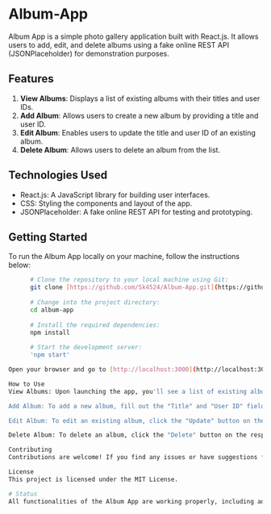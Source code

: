 # Album-App

Album App is a simple photo gallery application built with React.js. It allows users to add, edit, and delete albums using a fake online REST API (JSONPlaceholder) for demonstration purposes.

## Features

1. **View Albums**: Displays a list of existing albums with their titles and user IDs.
2. **Add Album**: Allows users to create a new album by providing a title and user ID.
3. **Edit Album**: Enables users to update the title and user ID of an existing album.
4. **Delete Album**: Allows users to delete an album from the list.

## Technologies Used

- React.js: A JavaScript library for building user interfaces.
- CSS: Styling the components and layout of the app.
- JSONPlaceholder: A fake online REST API for testing and prototyping.

## Getting Started

To run the Album App locally on your machine, follow the instructions below:

```bash
      # Clone the repository to your local machine using Git:
      git clone [https://github.com/Sk4524/Album-App.git](https://github.com/Sk4524/Album-App.git)
      
      # Change into the project directory:
      cd album-app
      
      # Install the required dependencies:
      npm install
      
      # Start the development server:
      'npm start'

Open your browser and go to [http://localhost:3000](http://localhost:3000) to access the app.

How to Use
View Albums: Upon launching the app, you'll see a list of existing albums (if any) with their titles, user IDs, and album IDs.

Add Album: To add a new album, fill out the "Title" and "User ID" fields in the form at the top and click the "Add Album" button. You will see a success message confirming the album addition.

Edit Album: To edit an existing album, click the "Update" button on the respective album card. This will populate the form with the album's current data. After making your changes, click the "Save Update" button. You will see a success message confirming the album update.

Delete Album: To delete an album, click the "Delete" button on the respective album card. This will remove the album from the list. You will see a success message confirming the album deletion.

Contributing
Contributions are welcome! If you find any issues or have suggestions for improvements, feel free to open an issue or submit a pull request.

License
This project is licensed under the MIT License.

# Status
All functionalities of the Album App are working properly, including adding, editing, and deleting albums. The app has been thoroughly tested and is ready for use. If you encounter any issues or have any feedback, please let us know, and we'll be happy to address them.
